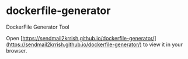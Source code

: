 # dockerfile-generator
DockerFile Generator Tool

Open [https://sendmail2krrish.github.io/dockerfile-generator/](https://sendmail2krrish.github.io/dockerfile-generator/) to view it in your browser.
